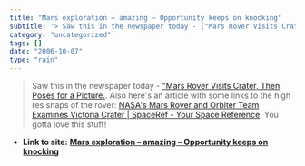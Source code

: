 ```yaml
---
title: "Mars exploration – amazing – Opportunity keeps on knocking"
subtitle: '> Saw this in the newspaper today - ["Mars Rover Visits Crater, Then Poses for'
category: "uncategorized"
tags: []
date: "2006-10-07"
type: "rain"
---
```

>
> Saw this in the newspaper today - ["Mars Rover Visits Crater, Then Poses for
> a Picture.](<http://www.nytimes.com/2006/10/07/science/space/07rover.html>).
> Also here's an article with some links to the high res snaps of the rover:
> [NASA's Mars Rover and Orbiter Team Examines Victoria Crater | SpaceRef -
> Your Space
> Reference](<http://www.spaceref.com/news/viewpr.rss.html?pid=21010> " NASA's
> Mars Rover and Orbiter Team Examines Victoria Crater | SpaceRef - Your Space
> Reference"). You gotta love this stuff!


* **Link to site:** **[Mars exploration – amazing – Opportunity keeps on knocking](None)**